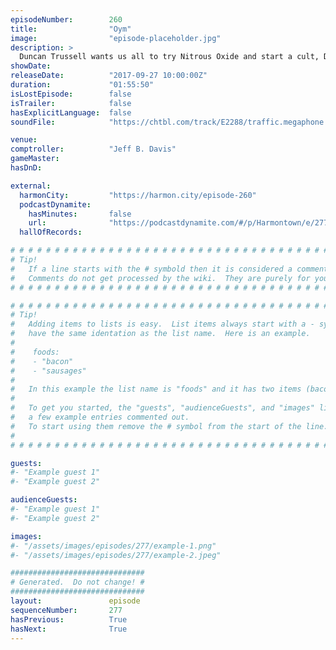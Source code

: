 ```yaml
---
episodeNumber:        260
title:                "Oym"
image:                "episode-placeholder.jpg"
description: >
  Duncan Trussell wants us all to try Nitrous Oxide and start a cult, Dan is unapologetic about last week's show, and everyone shares their favorite stories about Steve Levy's anatomy. Featuring Dan Harmon, Jeff Bryan Davis, Spencer Crittenden, Duncan Tr...
showDate:             
releaseDate:          "2017-09-27 10:00:00Z"
duration:             "01:55:50"
isLostEpisode:        false
isTrailer:            false
hasExplicitLanguage:  false
soundFile:            "https://chtbl.com/track/E2288/traffic.megaphone.fm/STA2647159183.mp3?updated=1596588403"

venue:                
comptroller:          "Jeff B. Davis"
gameMaster:           
hasDnD:               

external:
  harmonCity:         "https://harmon.city/episode-260"
  podcastDynamite:
    hasMinutes:       false
    url:              "https://podcastdynamite.com/#/p/Harmontown/e/277/260"
  hallOfRecords:      

# # # # # # # # # # # # # # # # # # # # # # # # # # # # # # # # # # # # # # # # # # # # #
# Tip!
#   If a line starts with the # symbold then it is considered a comment.
#   Comments do not get processed by the wiki.  They are purely for your information.
# # # # # # # # # # # # # # # # # # # # # # # # # # # # # # # # # # # # # # # # # # # # #

# # # # # # # # # # # # # # # # # # # # # # # # # # # # # # # # # # # # # # # # # # # # #
# Tip!
#   Adding items to lists is easy.  List items always start with a - symbol and have
#   have the same identation as the list name.  Here is an example.
#
#    foods:
#    - "bacon"
#    - "sausages"
#
#   In this example the list name is "foods" and it has two items (bacon, and sausages).
#
#   To get you started, the "guests", "audienceGuests", and "images" lists below have
#   a few example entries commented out.
#   To start using them remove the # symbol from the start of the line.
#
# # # # # # # # # # # # # # # # # # # # # # # # # # # # # # # # # # # # # # # # # # # # #

guests:
#- "Example guest 1"
#- "Example guest 2"

audienceGuests:
#- "Example guest 1"
#- "Example guest 2"

images:
#- "/assets/images/episodes/277/example-1.png"
#- "/assets/images/episodes/277/example-2.jpeg"

##############################
# Generated.  Do not change! #
##############################
layout:               episode
sequenceNumber:       277
hasPrevious:          True
hasNext:              True
---
```


<!-- The episode description will be rendered here -->

<!-- Add your content BELOW here -->
<!-- vvvvvvvvvvvvvvvvvvvvvvvvvvv -->




<!-- ^^^^^^^^^^^^^^^^^^^^^^^^^^^ -->
<!-- Add your content ABOVE here -->

<!-- The episode gallery will be rendered here -->